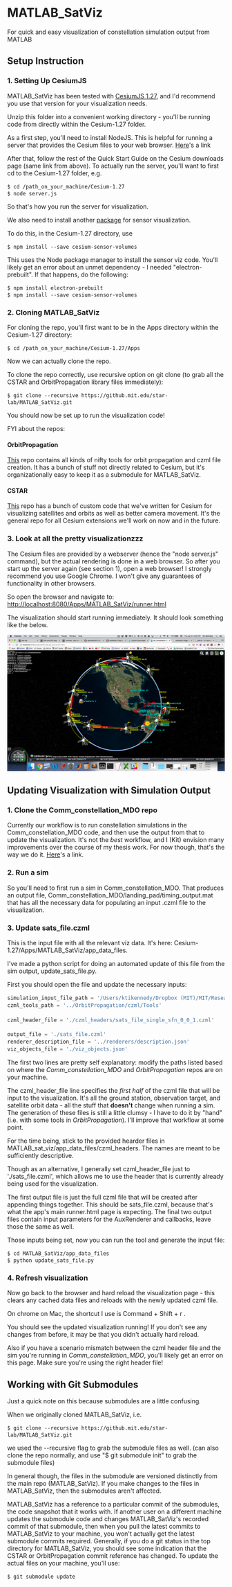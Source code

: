 # MATLAB_SatViz
For quick and easy visualization of constellation simulation output from MATLAB

## Setup Instruction

### 1. Setting Up CesiumJS

MATLAB_SatViz has been tested with [CesiumJS 1.27](https://cesiumjs.org/downloads.html), and I'd recommend you use that version for your visualization needs.

Unzip this folder into a convenient working directory - you'll be running code from directly within the Cesium-1.27 folder.

As a first step, you'll need to install NodeJS. This is helpful for running a server that provides the Cesium files to your web browser. [Here](https://nodejs.org/en/)'s a link

After that, follow the rest of the Quick Start Guide on the Cesium downloads page (same link from above). To actually run the server, you'll want to first cd to the Cesium-1.27 folder, e.g.

```
$ cd /path_on_your_machine/Cesium-1.27
$ node server.js
```

So that's how you run the server for visualization.

We also need to install another [package](https://github.com/jlouns/cesium-sensor-volumes) for sensor visualization.

To do this, in the Cesium-1.27 directory, use
```
$ npm install --save cesium-sensor-volumes
```

This uses the Node package manager to install the sensor viz code. You'll likely get an error about an unmet dependency - I needed "electron-prebuilt". If that happens, do the following:

```
$ npm install electron-prebuilt
$ npm install --save cesium-sensor-volumes
```




### 2. Cloning MATLAB_SatViz

For cloning the repo, you'll first want to be in the Apps directory within the Cesium-1.27 directory:

```
$ cd /path_on_your_machine/Cesium-1.27/Apps
```

Now we can actually clone the repo.

To clone the repo correctly, use recursive option on git clone (to grab all the CSTAR and OrbitPropagation library files immediately):

```
$ git clone --recursive https://github.mit.edu/star-lab/MATLAB_SatViz.git
```

You should now be set up to run the visualization code!

FYI about the repos:

#### OrbitPropagation

[This](https://github.mit.edu/star-lab/OrbitPropagation) repo contains all kinds of nifty tools for orbit propagation and czml file creation. It has a bunch of stuff not directly related to Cesium, but it's organizationally easy to keep it as a submodule for MATLAB_SatViz.

#### CSTAR

[This](https://github.mit.edu/star-lab/CSTAR) repo has a bunch of custom code that we've written for Cesium for visualizing satellites and orbits as well as better camera movement. It's the general repo for all Cesium extensions we'll work on now and in the future.

### 3. Look at all the pretty visualizationzzz

The Cesium files are provided by a webserver (hence the "node server.js" command), but the actual rendering is done in a web browser. So after you start up the server again (see section 1), open a web browser! I strongly recommend you use Google Chrome. I won't give any guarantees of functionality in other browsers.

So open the browser and navigate to: [http://localhost:8080/Apps/MATLAB_SatViz/runner.html](http://localhost:8080/Apps/MATLAB_SatViz/runner.html)

The visualization should start running immediately. It should look something like the below.

![Viz image](viz_shot.png)


## Updating Visualization with Simulation Output

### 1. Clone the Comm_constellation_MDO repo

Currently our workflow is to run constellation simulations in the Comm_constellation_MDO code, and then use the output from that to update the visualization. It's not the *best* workflow, and I (Kit) envision many improvements over the course of my thesis work. For now though, that's the way we do it. [Here](https://github.com/ebclements/Comm_constellation_MDO)'s a link.

### 2. Run a sim

So you'll need to first run a sim in Comm_constellation_MDO. That produces an output file, Comm_constellation_MDO/landing_pad/timing_output.mat that has all the necessary data for populating an input .czml file to the visualization.

### 3. Update sats_file.czml

This is the input file with all the relevant viz data. It's here: Cesium-1.27/Apps/MATLAB_SatViz/app_data_files.

I've made a python script for doing an automated update of this file from the sim output, update_sats_file.py.

First you should open the file and update the necessary inputs:

```python
simulation_input_file_path = '/Users/ktikennedy/Dropbox (MIT)/MIT/Research/MDO Paper Work/Comm_constellation_MDO/landing_pad/timing_output.mat'
czml_tools_path = '../OrbitPropagation/czml/Tools'

czml_header_file = './czml_headers/sats_file_single_sfn_0_0_1.czml'

output_file = './sats_file.czml'
renderer_description_file = '../renderers/description.json'
viz_objects_file = './viz_objects.json'
```

The first two lines are pretty self explanatory: modify the paths listed based on where the *Comm_constellation_MDO* and *OrbitPropagation* repos are on your machine.

The czml_header_file line specifies the *first half* of the czml file that will be input to the visualization. It's all the ground station, observation target, and satellite orbit data - all the stuff that **doesn't** change when running a sim. The generation of these files is still a little clumsy - I have to do it by "hand" (i.e. with some tools in *OrbitPropagation*). I'll improve that workflow at some point.

For the time being, stick to the provided hearder files in MATLAB_sat_viz/app_data_files/czml_headers. The names are meant to be sufficiently descriptive.

Though as an alternative, I generally set czml_header_file just to './sats_file.czml', which allows me to use the header that is currently already being used for the visualization.

The first output file is just the full czml file that will be created after appending things together. This should be sats_file.czml, because that's what the app's main runner.html page is expecting. The final two output files contain input parameters for the AuxRenderer and callbacks, leave those the same as well.

Those inputs being set, now you can run the tool and generate the input file:

```
$ cd MATLAB_SatViz/app_data_files
$ python update_sats_file.py
```

### 4. Refresh visualization

Now go back to the browser and hard reload the visualization page - this clears any cached data files and reloads with the newly updated czml file.

On chrome on Mac, the shortcut I use is Command + Shift + r .

You should see the updated visualization running! If you don't see any changes from before, it may be that you didn't actually hard reload.

Also if you have a scenario mismatch between the czml header file and the sim you're running in *Comm_constellation_MDO*, you'll likely get an error on this page. Make sure you're using the right header file!

## Working with Git Submodules

Just a quick note on this because submodules are a little confusing.

When we originally cloned MATLAB_SatViz, i.e.
```
$ git clone --recursive https://github.mit.edu/star-lab/MATLAB_SatViz.git
```
we used the --recursive flag to grab the submodule files as well. (can also clone the repo normally, and use "$ git submodule init" to grab the submodule files)

In general though, the files in the submodule are versioned distinctly from the main repo (MATLAB_SatViz). If you make changes to the files in MATLAB_SatViz, then the submodules aren't affected.

MATLAB_SatViz has a reference to a particular commit of the submodules, the code snapshot that it works with. If another user on a different machine updates the submodule code and changes MATLAB_SatViz's recorded commit of that submodule, then when you pull the latest commits to MATLAB_SatViz to your machine, you won't actually get the latest submodule commits required. Generally, if you do a git status in the top directory for MATLAB_SatViz, you should see some indication that the CSTAR or OrbitPropagation commit reference has changed. To update the actual files on your machine, you'll use:
```
$ git submodule update
```




